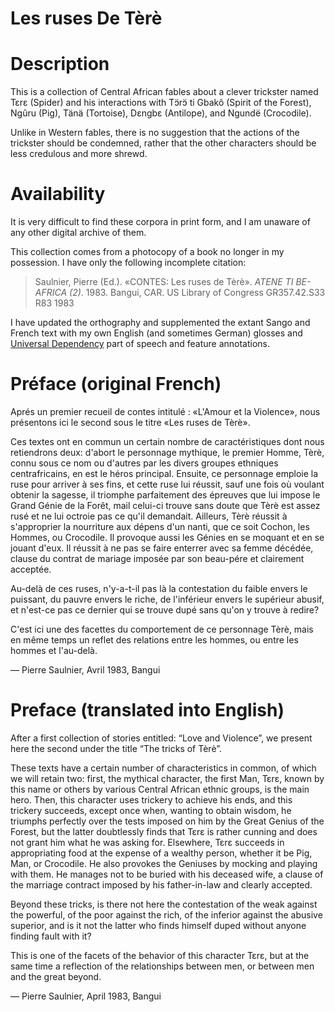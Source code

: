 # Les ruses De Tèrè

# Description

This is a collection of Central African fables about a clever trickster named Tɛrɛ (Spider)
and his interactions with Tɔ̈rɔ̈ ti Gbakô (Spirit of the Forest), Ngûru (Pig), Tänä (Tortoise), Dɛngbɛ (Antilope), and Ngundë (Crocodile).

Unlike in Western fables, there is no suggestion that the actions of the trickster should be condemned,
rather that the other characters should be less credulous and more shrewd.

# Availability

It is very difficult to find these corpora in print form, and I am unaware of any other digital archive of them.

This collection comes from a photocopy of a book no longer in my possession. I have only the following incomplete citation:

> Saulnier, Pierre (Ed.). «CONTES: Les ruses de Tèrè». _ATENE TI BE-AFRICA (2)_. 1983. Bangui, CAR. US Library of Congress GR357.42.S33 R83 1983

I have updated the orthography and supplemented the extant Sango and French text with my own English (and sometimes German) glosses and [Universal Dependency](https://universaldependencies.org/) part of speech and feature annotations.

# Préface (original French)

Aprés un premier recueil de contes intitulé : «L'Amour et la Violence», nous présentons ici le second sous le titre «Les ruses de Tèrè».

Ces textes ont en commun un certain nombre de caractéristiques dont nous retiendrons deux: d'abort le personnage mythique, le premier Homme, Tèrè, connu sous ce nom ou d'autres par les divers groupes ethniques centrafricains, en est le héros principal. Ensuite, ce personnage emploie la ruse pour arriver à ses fins, et cette ruse lui réussit, sauf une fois où voulant obtenir la sagesse, il triomphe parfaitement des épreuves que lui impose le Grand Génie de la Forêt, mail celui-ci trouve sans doute que Tèrè est assez rusé et ne lui octroie pas ce qu'il demandait. Ailleurs, Tèrè réussit à s'approprier la nourriture aux dépens d'un nanti, que ce soit Cochon, les Hommes, ou Crocodile. Il provoque aussi les Génies en se moquant et en se jouant d'eux. Il réussit à ne pas se faire enterrer avec sa femme décédée, clause du contrat de mariage imposée par son beau-pére et clairement acceptée.

Au-delà de ces ruses, n'y-a-t-il pas là la contestation du faible envers le puissant, du pauvre envers le riche, de l'inférieur envers le supérieur abusif, et n'est-ce pas ce dernier qui se trouve dupé sans qu'on y trouve à redire?

C'est ici une des facettes du comportement de ce personnage Tèrè, mais en même temps un reflet des relations entre les hommes, ou entre les hommes et l'au-delà.

— Pierre Saulnier, Avril 1983, Bangui

# Preface (translated into English)

After a first collection of stories entitled: “Love and Violence”, we present here the second under the title “The tricks of Tèrè”.

These texts have a certain number of characteristics in common, of which we will retain two: first, the mythical character, the first Man, Tɛrɛ, known by this name or others by various Central African ethnic groups, is the main hero. Then, this character uses trickery to achieve his ends, and this trickery succeeds, except once when, wanting to obtain wisdom, he triumphs perfectly over the tests imposed on him by the Great Genius of the Forest, but the latter doubtlessly finds that Tɛrɛ is rather cunning and does not grant him what he was asking for. Elsewhere, Tɛrɛ succeeds in appropriating food at the expense of a wealthy person, whether it be Pig, Man, or Crocodile. He also provokes the Geniuses by mocking and playing with them. He manages not to be buried with his deceased wife, a clause of the marriage contract imposed by his father-in-law and clearly accepted.

Beyond these tricks, is there not here the contestation of the weak against the powerful, of the poor against the rich, of the inferior against the abusive superior, and is it not the latter who finds himself duped without anyone finding fault with it?

This is one of the facets of the behavior of this character Tɛrɛ, but at the same time a reflection of the relationships between men, or between men and the great beyond.

— Pierre Saulnier, April 1983, Bangui
